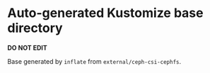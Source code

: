 # Auto-generated Kustomize base directory
**DO NOT EDIT**

Base generated by `inflate` from `external/ceph-csi-cephfs`.
